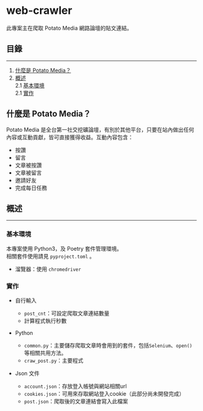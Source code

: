 # **web-crawler**
此專案主在爬取 Potato Media 網路論壇的貼文連結。

## 目錄
---
1. [什麼是 Potato Media？](#什麼是PotatoMedia？)
2. [概述](#概述)  
    2.1 [基本環境](#基本環境)  
    2.1 [實作](#實作)


## 什麼是 Potato Media？
Potato Media 是全台第一社交挖礦論壇，有別於其他平台，只要在站內做出任何內容或互動貢獻，皆可直接獲得收益。互動內容包含：
- 按讚
- 留言
- 文章被按讚
- 文章被留言 
- 邀請好友
- 完成每日任務  

## 概述
---
### 基本環境
本專案使用 Python3，及 Poetry 套件管理環境。  
相關套件使用請見 `pyproject.toml` 。
- 溜覽器：使用 `chromedriver`

### 實作
- 自行輸入
  - `post_cnt`：可設定爬取文章連結數量
  - 計算程式執行秒數
- Python
  - `common.py`：主要儲存爬取文章時會用到的套件，包括`Selenium`、`open()`等相關共用方法。
  - `craw_post.py`：主要程式

- Json 文件
  - `account.json`：存放登入帳號與網站相關url
  - `cookies.json`：可用來存取網站登入cookie（此部分尚未開發完成）
  - `post.json`：爬取後的文章連結會寫入此檔案
